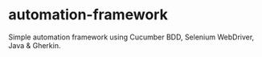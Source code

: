 # automation-framework
Simple automation framework using Cucumber BDD, Selenium WebDriver, Java &amp; Gherkin.
